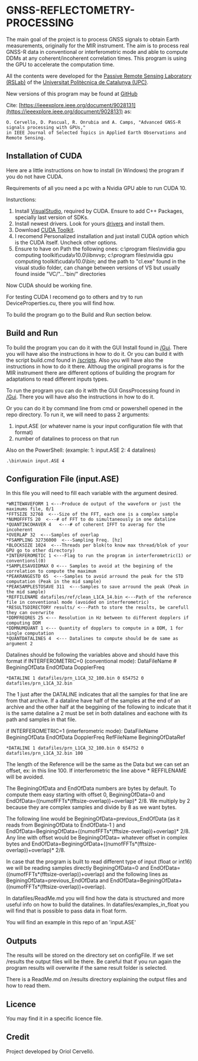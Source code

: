 ﻿# GNSS-REFLECTOMETRY-PROCESSING

The main goal of the project is to process GNSS signals to obtain Earth measurements, originally for the MIR instrument. The aim is to process real GNSS-R data 
in conventional or interferometric mode
and able to compute DDMs at any coherent/incoherent correlation times. 
This program is using the GPU to accelerate the computation time.

All the contents were developed for the [Passive Remote Sensing Laboratory (RSLab)](http://www.tsc.upc.edu/rslab/Passive%20Remote%20Sensing/welcome) of the [Universitat Politècnica de Catalunya (UPC)](http://www.upc.edu/?set_language=en).

New versions of this program may be found at [GitHub](https://github.com/oriolcervello/GNSS-REFLECTOMETRY-PROCESSING/) 

Cite: [https://ieeexplore.ieee.org/document/9028131](https://ieeexplore.ieee.org/document/9028131) as:

    O. Cervello, D. Pascual, R. Onrubia and A. Camps, "Advanced GNSS-R signals processing with GPUs,"
    in IEEE Journal of Selected Topics in Applied Earth Observations and Remote Sensing.

## Installation of CUDA

Here are a little instructions on how to install (in Windows) the program if you do not have CUDA.

Requirements of all you need a pc with a Nvidia GPU able to run CUDA 10.

Insturctions: 

1. Install [VisualStudio](https://visualstudio.microsoft.com/vs/), required by CUDA. Ensure to add C++ Packages, specially last version of  SDKs.
2. Install newest drivers. Look for yours [drivers](https://www.nvidia.com/Download/index.aspx) and install them.
3. Download [CUDA Toolkit](https://developer.nvidia.com/cuda-downloads).
4. I recomend Personalized installation and just install CUDA option which is the CUDA itself. Uncheck other options.
5. Ensure to have on Path the following ones:
    c:\program files\nvidia gpu computing toolkit\cuda\v10.0\libnvvp;
    c:\program files\nvidia gpu computing toolkit\cuda\v10.0\bin;
    and the path to "cl.exe" found in the visual studio folder, can change between versions of VS but usually found inside "VC/"..."bin/" directories

Now CUDA should be working fine.

For testing CUDA I recomend go to others and try to run DeviceProperties.cu, there you will find how.

To build the program go to the Build and Run section below.

## Build and Run

To build the program you can do it with the GUI Install found in [/Gui](https://github.com/oriolcervello/GNSS-REFLECTOMETRY-PROCESSING/tree/master/GUI). There you will have also the instructions in how to do it.
Or you can build it with the script build.cmd found in [/scripts](https://github.com/oriolcervello/GNSS-REFLECTOMETRY-PROCESSING/tree/master/scripts). Also you will have also the instructions in how to do it there.
Althoug the originall programs is for the MIR instrument there are different options of building the program for adaptations to read different inputs types.


To run the program you can do it with the GUI GnssProcessing found in [/Gui](https://github.com/oriolcervello/GNSS-REFLECTOMETRY-PROCESSING/tree/master/GUI). There you will have also the instructions in how to do it.

Or you can do it by command line from cmd or powershell opened in the repo directory. 
To run it, we will need to pass 2 arguments:
1. input.ASE (or whatever name is your input configuration file with that format)
2. number of datalines to process on that run

Also on the PowerShell: (example: 1: input.ASE 2: 4 datalines)

    .\bin\main input.ASE 4


## Configuration File (input.ASE)

In this file you will need to fill each variable with the argument desired.

    *WRITEWAVEFORM 1 <---Produce de output of the waveform or just the maximums file, 0/1
    *FFTSIZE 32768  <---Size of the FFT, each one is a complex sample
    *NUMOFFFTS 20  <---# of FFT to do simultaneously in one dataline
    *QUANTINCOHAVER 4   <---# of coherent IFFT to averag for the incoherent
    *OVERLAP 32  <---Samples of overlap
    *FSAMPLING 32736000  <---Sampling Freq. [hz]
    *BLOCKSIZE 1024  <---Threads per blok(to know max thread/blok of your GPU go to other directory)
    *INTERFEROMETIC 1 <---Flag to run the program in interferometric(1) or conventionsl(0)
    *SAMPLESAVOIDMAX 0 <--- Samples to avoid at the begining of the correlation to compute the maximum
    *PEAKRANGESTD 65  <---Samples to avoid arround the peak for the STD computation (Peak in the mid sample)
    *PEAKSAMPLESTOSAVE 311  <---Samples to save arround the peak (Peak in the mid sample)
    *REFFILENAME datafiles/ref/clean_L1CA_14.bin <---Path of the reference file in conventional mode (avoided on interferometric)
    *RESULTSDIRECTORY results/ <---Path to store the results, be carefull they can overwrite
    *DDMFREQRES 25 <--- Resolution in Hz between to different dopplers if computing DDM
    *DDMNUMQUANT 1 <--- Quantity of dopplers to compute in a DDM, 1 for single computation
    *QUANTDATALINES 4  <--- Datalines to compute should be de same as argument 2

Datalines should be following the variables above and should have this format if INTERFEROMETRIC=0 (conventional mode): DataFileName # BeginingOfData EndOfData DopplerFreq

    *DATALINE 1 datafiles/prn_L1CA_32_100.bin 0 654752 0 datafiles/prn_L1CA_32.bin

The 1 just after the DATALINE indicates that all the samples for that line are from that archive. If a dataline have half of the samples at the end of an archive and the other half at the beggining of the following to indicate that it is the same dataline a 2 must be set in both datalines and eachone with its path and samples in that file.

if INTERFEROMETRIC=1 (interferometric mode): DataFileName BeginingOfData EndOfData DopplerFreq RefFileName BeginingOfDataRef

    *DATALINE 1 datafiles/prn_L1CA_32_100.bin 0 654752 0 datafiles/prn_L1CA_32.bin 100

The length of the Reference will be the same as the Data but we can set an offset, ex: in this line 100. If interferometric the line above * REFFILENAME will be avoided.

The BeginingOfData and EndOfData numbers are bytes by default. To compute them easy starting with offset 0, BeginingOfData=0 and EndOfData=((numofFFTs*(fftsize-overlap))+overlap)* 2/8. We multiply by 2 because they are complex samples and divide by 8 as we want bytes.

The following line would be BeginingOfData=previous_EndOfData (as it reads from BeginingOfData to EndOfData-1 ) and EndOfData=BeginingOfData+((numofFFTs*(fftsize-overlap))+overlap)* 2/8.
Any line with offset would be BeginingOfData= whatever offset in complex bytes and EndOfData=BeginingOfData+((numofFFTs*(fftsize-overlap))+overlap)* 2/8.

In case that the program is built to read different type of input (float or int16) we will be reading samples directly BeginingOfData=0 and EndOfData=((numofFFTs*(fftsize-overlap))+overlap) and the following lines as BeginingOfData=previous_EndOfData and EndOfData=BeginingOfData+((numofFFTs*(fftsize-overlap))+overlap).

In datafiles/ReadMe.md you will find how the data is structured and more useful info on how to build the datalines.
In datafiles/examples_in_float you will find that is possible to pass data in float form.

You will find an example in this repo of an 'input.ASE'

## Outputs
The results will be stored on the directory set on configFile. If we set /results the output files will be there. Be careful that if you run again the program results will overwrite if the same result folder is selected.

There is a ReadMe.md on /results directory explaining the output files and how to read them.

## Licence
You may find it in a specific licence file.

## Credit
Project developed by Oriol Cervelló.
